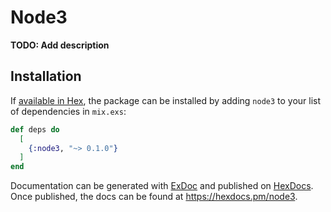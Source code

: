 # Node3

**TODO: Add description**

## Installation

If [available in Hex](https://hex.pm/docs/publish), the package can be installed
by adding `node3` to your list of dependencies in `mix.exs`:

```elixir
def deps do
  [
    {:node3, "~> 0.1.0"}
  ]
end
```

Documentation can be generated with [ExDoc](https://github.com/elixir-lang/ex_doc)
and published on [HexDocs](https://hexdocs.pm). Once published, the docs can
be found at <https://hexdocs.pm/node3>.


